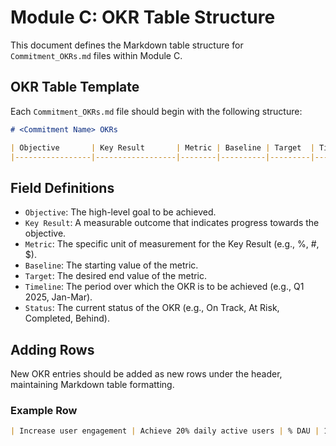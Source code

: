 # Module C: OKR Table Structure

This document defines the Markdown table structure for `Commitment_OKRs.md` files within Module C.

## OKR Table Template
Each `Commitment_OKRs.md` file should begin with the following structure:

```markdown
# <Commitment Name> OKRs

| Objective       | Key Result       | Metric | Baseline | Target  | Timeline   | Status      |
|-----------------|------------------|--------|----------|---------|------------|-------------|
```

## Field Definitions
- `Objective`: The high-level goal to be achieved.
- `Key Result`: A measurable outcome that indicates progress towards the objective.
- `Metric`: The specific unit of measurement for the Key Result (e.g., %, #, \$).
- `Baseline`: The starting value of the metric.
- `Target`: The desired end value of the metric.
- `Timeline`: The period over which the OKR is to be achieved (e.g., Q1 2025, Jan-Mar).
- `Status`: The current status of the OKR (e.g., On Track, At Risk, Completed, Behind).

## Adding Rows
New OKR entries should be added as new rows under the header, maintaining Markdown table formatting.

### Example Row
```markdown
| Increase user engagement | Achieve 20% daily active users | % DAU | 10% | 20% | Q2 2025 | On Track |